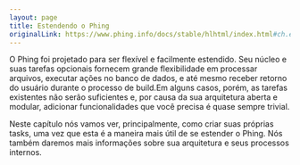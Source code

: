 ```yaml
---
layout: page
title: Estendendo o Phing
originalLink: https://www.phing.info/docs/stable/hlhtml/index.html#ch.extending
---
```


O Phing foi projetado para ser flexível e facilmente estendido. Seu núcleo e suas tarefas opcionais fornecem grande 
flexibilidade em processar arquivos, executar ações no banco de dados, e até mesmo receber retorno do usuário durante o 
processo de build.Em alguns casos, porém, as tarefas existentes não serão suficientes e, por causa da sua arquitetura aberta e 
modular, adicionar funcionalidades que você precisa é quase sempre trivial.

Neste capítulo nós vamos ver, principalmente, como criar suas próprias tasks, uma vez que esta é a maneira mais útil de se 
estender o Phing. Nós também daremos mais informações sobre sua arquitetura e seus processos internos.